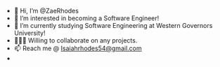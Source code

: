 - 👋 Hi, I’m @ZaeRhodes
- 👀 I’m interested in becoming a Software Engineer!
- 🌱 I’m currently studying Software Engineering at Western Governors University!
- 👨🏾‍💻 Willing to collaborate on any projects.
- 📫 Reach me @ Isaiahrhodes54@gmail.com
- 

<!---
ZaeRhodes/ZaeRhodes is a ✨ special ✨ repository because its `README.md` (this file) appears on your GitHub profile.
You can click the Preview link to take a look at your changes.
--->
